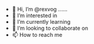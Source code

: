 - 👋 Hi, I’m @rexvog ......
- 👀 I’m interested in
- 🌱 I’m currently learning 
- 💞️ I’m looking to collaborate on 
- 📫 How to reach me 

<!---
rexvog/rexvog is a ✨ special ✨ repository because its `README.md` (this file) appears on your GitHub profile.
You can click the Preview link to take a look at your changes.
--->
